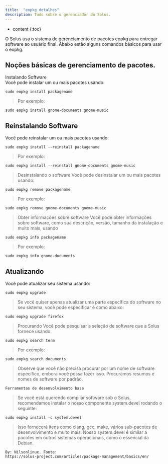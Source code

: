 ```yaml
---
title:  "eopkg detalhes"
description: Tudo sobre o gerenciador do Solus.
---
```


* content
{:toc}

O Solus usa o sistema de gerenciamento de pacotes eopkg para entregar software ao usuário final. 
Abaixo estão alguns comandos básicos para usar o eopkg.

## Noções básicas de gerenciamento de pacotes.

Instalando Software  
Você pode instalar um ou mais pacotes usando:





```
sudo eopkg install packagename
```
> Por exemplo:
```
sudo eopkg install gnome-documents gnome-music
```

## Reinstalando Software
Você pode reinstalar um ou mais pacotes usando:
```
sudo eopkg install --reinstall packagename
```
> Por exemplo:
```
sudo eopkg install --reinstall gnome-documents gnome-music
```
> Desinstalando o software
Você pode desinstalar um ou mais pacotes usando:
```
sudo eopkg remove packagename
```
> Por exemplo:
```
sudo eopkg remove gnome-documents gnome-music
```
> Obter informações sobre software
Você pode obter informações sobre software, como sua descrição, versão, tamanho da instalação e muito mais, usando
```
sudo eopkg info packagename
```
> Por exemplo:
```
sudo eopkg info gnome-documents
```
## Atualizando
Você pode atualizar seu sistema usando:
```
sudo eopkg upgrade
```
> Se você quiser apenas atualizar uma parte específica do software no seu sistema, você pode especificar é como abaixo:
```
sudo eopkg upgrade firefox
```
> Procurando
Você pode pesquisar a seleção de software que a Solus fornece usando:
```
sudo eopkg search term
```
> Por exemplo:
```
sudo eopkg search documents
```
> Observe que você não precisa procurar por um nome de software específico, embora você possa fazer isso. Procuramos resumos e nomes de software por padrão.
```
Ferramentas de desenvolvimento base
```
> Se você está querendo compilar software sob o Solus, recomendamos instalar o nosso componente system.devel rodando o seguinte:
```
sudo eopkg install -c system.devel
```
> Isso fornecerá itens como clang, gcc, make, vários sub-pacotes de desenvolvimento e muito mais. Nosso system.devel é similar a pacotes em outros sistemas operacionais, como o essencial da Debian.
```
By: Nilsonlinux. Fonte:  
https://solus-project.com/articles/package-management/basics/en/
